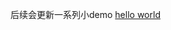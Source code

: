 后续会更新一系列小demo
<a href="https://github.com/2857944093/springboot-series/blob/master/Operation.md">hello world</a>
